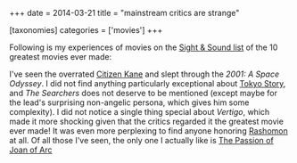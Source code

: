 +++
date = 2014-03-21
title = "mainstream critics are strange"

[taxonomies]
categories = ['movies']
+++

Following is my experiences of movies on the [Sight & Sound list] of the
10 greatest movies ever made:

I\'ve seen the overrated [Citizen Kane] and slept through the *2001: A
Space Odyssey*. I did not find anything particularly exceptional about
[Tokyo Story], and *The Searchers* does not deserve to be mentioned
(except maybe for the lead\'s surprising non-angelic persona, which
gives him some complexity). I did not notice a single thing special
about *Vertigo*, which made it more shocking given that the critics
regarded it the greatest movie ever made! It was even more perplexing to
find anyone honoring [Rashomon] at all. Of all those I\'ve seen, the
only one I actually like is [The Passion of Joan of Arc]

  [Sight & Sound list]: http://www.bfi.org.uk/news/50-greatest-films-all-time
  [Citizen Kane]: http://tshepang.net/citizen-kane-1941
  [Tokyo Story]: http://tshepang.net/tokyo-story-1953
  [Rashomon]: http://tshepang.net/rashomon-1950
  [The Passion of Joan of Arc]: http://tshepang.net/the-passion-of-joan-of-arc-1928
